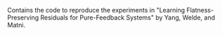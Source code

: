 Contains the code to reproduce the experiments in "Learning Flatness-Preserving Residuals for Pure-Feedback Systems" by Yang, Welde, and Matni.
